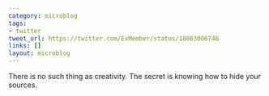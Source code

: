 ```yaml
---
category: microblog
tags:
- twitter
tweet_url: https://twitter.com/ExMember/status/18063006746
links: []
layout: microblog
---
```

There is no such thing as creativity. The secret is knowing how to hide your sources.
